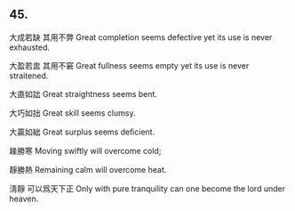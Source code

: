 ## 45.

大成若缺
其用不弊
Great completion seems defective
yet its use is never exhausted.

大盈若盅
其用不窘
Great fullness seems empty
yet its use is never straitened.

大直如詘
Great straightness seems bent.

大巧如拙
Great skill seems clumsy.

大贏如絀
Great surplus seems deﬁcient.

趮勝寒
Moving swiftly will overcome cold;

靜勝熱
Remaining calm will overcome heat.

淸靜
可以爲天下正
Only with pure tranquility
can one become the lord under heaven.
